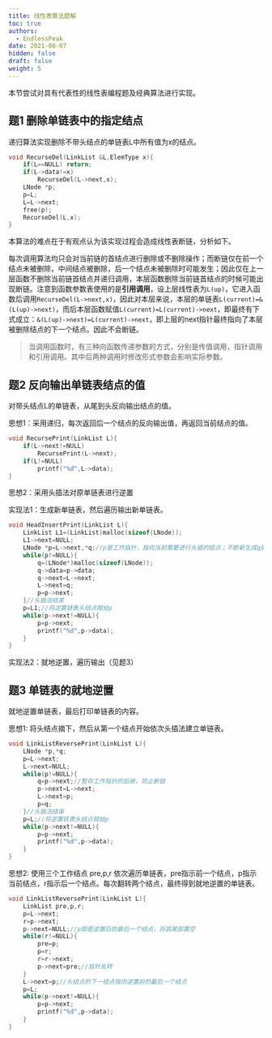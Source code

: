 ```yaml
---
title: 线性表算法题解
toc: true
authors:
  - EndlessPeak
date: 2021-08-07
hidden: false
draft: false
weight: 5
---
```


本节尝试对具有代表性的线性表编程题及经典算法进行实现。

## 题1 删除单链表中的指定结点

递归算法实现删除不带头结点的单链表L中所有值为x的结点。

```c++
void RecurseDel(LinkList &L,ElemType x){
    if(L==NULL)	return;
    if(L->data!=x)
        RecurseDel(L->next,x);
    LNode *p;
    p=L;
    L=L->next;
    free(p);
    RecurseDel(L,x);
}
```

本算法的难点在于有观点认为该实现过程会造成线性表断链，分析如下。

每次调用算法均只会对当前链的首结点进行删除或不删除操作；而断链仅在前一个结点未被删除，中间结点被删除，后一个结点未被删除时可能发生；因此仅在上一层函数不删除当前链首结点并递归调用，本层函数删除当前链首结点的时候可能出现断链。注意到函数参数表使用的是**引用调用**，设上层线性表为`L(up)`，它进入函数后调用`RecurseDel(L->next,x)`，因此对本层来说，本层的单链表`L(current)=&(L(up)->next)`，而后本层函数赋值`L(current)=L(current)->next`，即最终有下式成立：`&(L(up)->next)=L(current)->next`，即上层的next指针最终指向了本层被删除结点的下一个结点。因此不会断链。

> 当调用函数时，有三种向函数传递参数的方式，分别是传值调用，指针调用和引用调用。其中后两种调用时修改形式参数会影响实际参数。

## 题2 反向输出单链表结点的值

对带头结点L的单链表，从尾到头反向输出结点的值。

思想1：采用递归，每次返回后一个结点的反向输出值，再返回当前结点的值。

```c++
void RecursePrint(LinkList L){
    if(L->next!=NULL)
        RecursePrint(L->next);
    if(L!=NULL)
        printf("%d",L->data);
}
```

思想2：采用头插法对原单链表进行逆置

实现法1：生成新单链表，然后遍历输出新单链表。

```c++
void HeadInsertPrint(LinkList L){
    LinkList L1=(LinkList)malloc(sizeof(LNode));
    L1->next=NULL;
    LNode *p=L->next,*q;//p是工作指针，指向当前需要进行头插的结点；不断新生成q插入新链表
    while(p!=NULL){
        q=(LNode*)malloc(sizeof(LNode));
        q->data=p->data;
        q->next=L->next;
        L->next=q;
        p=p->next;
    }//头插法结束
    p=L1;//将逆置链表头结点赋给p
    while(p->next!=NULL){
        p=p->next;
        printf("%d",p->data);
    }
}
```

实现法2：就地逆置，遍历输出（见题3）

## 题3 单链表的就地逆置

就地逆置单链表，最后打印单链表的内容。

思想1: 将头结点摘下，然后从第一个结点开始依次头插法建立单链表。

```c++
void LinkListReversePrint(LinkList L){
    LNode *p,*q;
    p=L->next;
    L->next=NULL;
    while(p!=NULL){
        q=p->next;//暂存工作指针的后继，防止断链
        p->next=L->next;
        L->next=p;
        p=q;
    }//头插法结束
    p=L;//将逆置链表头结点赋给p
    while(p->next!=NULL){
        p=p->next;
        printf("%d",p->data);
    }
}
```

思想2: 使用三个工作结点 pre,p,r 依次遍历单链表，pre指示前一个结点，p指示当前结点，r指示后一个结点。每次翻转两个结点，最终得到就地逆置的单链表。

```c++
void LinkListReversePrint(LinkList L){
    LinkList pre,p,r;
    p=L->next;
    r=p->next;
    p->next=NULL;//p即是逆置后的最后一个结点，将其尾部置空
    while(r!=NULL){
        pre=p;
        p=r;
        r=r->next;
        p->next=pre;//指针反转
    }
    L->next=p;//头结点的下一结点指向逆置前的最后一个结点
    p=L;
    while(p->next!=NULL){
        p=p->next;
        printf("%d",p->data);
    }
}
```

